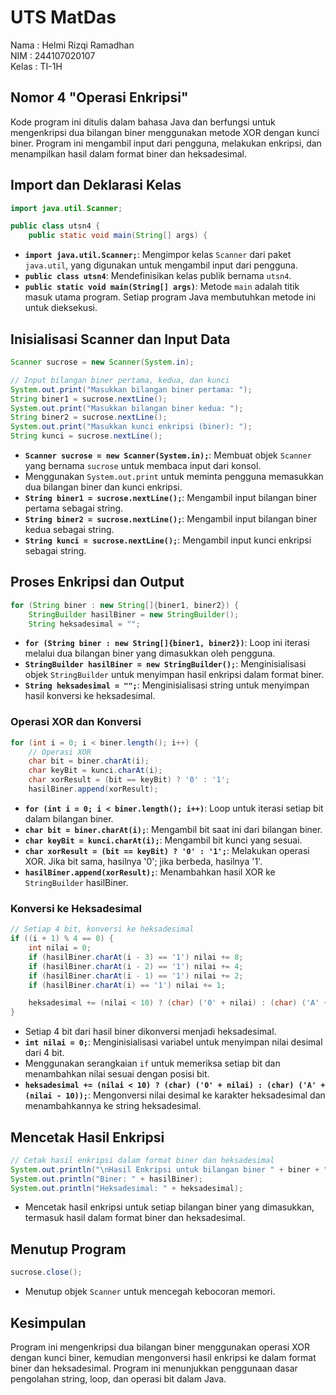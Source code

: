 # UTS MatDas

Nama    : Helmi Rizqi Ramadhan  
NIM     : 244107020107  
Kelas   : TI-1H


## Nomor 4 "Operasi Enkripsi"

Kode program ini ditulis dalam bahasa Java dan berfungsi untuk mengenkripsi dua bilangan biner menggunakan metode XOR dengan kunci biner. Program ini mengambil input dari pengguna, melakukan enkripsi, dan menampilkan hasil dalam format biner dan heksadesimal.

## Import dan Deklarasi Kelas

```java
import java.util.Scanner;

public class utsn4 {
    public static void main(String[] args) {
```

- **`import java.util.Scanner;`**: Mengimpor kelas `Scanner` dari paket `java.util`, yang digunakan untuk mengambil input dari pengguna.
- **`public class utsn4`**: Mendefinisikan kelas publik bernama `utsn4`.
- **`public static void main(String[] args)`**: Metode `main` adalah titik masuk utama program. Setiap program Java membutuhkan metode ini untuk dieksekusi.

## Inisialisasi Scanner dan Input Data

```java
Scanner sucrose = new Scanner(System.in);

// Input bilangan biner pertama, kedua, dan kunci
System.out.print("Masukkan bilangan biner pertama: ");
String biner1 = sucrose.nextLine();
System.out.print("Masukkan bilangan biner kedua: ");
String biner2 = sucrose.nextLine();
System.out.print("Masukkan kunci enkripsi (biner): ");
String kunci = sucrose.nextLine();
```

- **`Scanner sucrose = new Scanner(System.in);`**: Membuat objek `Scanner` yang bernama `sucrose` untuk membaca input dari konsol.
- Menggunakan `System.out.print` untuk meminta pengguna memasukkan dua bilangan biner dan kunci enkripsi.
- **`String biner1 = sucrose.nextLine();`**: Mengambil input bilangan biner pertama sebagai string.
- **`String biner2 = sucrose.nextLine();`**: Mengambil input bilangan biner kedua sebagai string.
- **`String kunci = sucrose.nextLine();`**: Mengambil input kunci enkripsi sebagai string.

## Proses Enkripsi dan Output

```java
for (String biner : new String[]{biner1, biner2}) {
    StringBuilder hasilBiner = new StringBuilder();
    String heksadesimal = "";
```

- **`for (String biner : new String[]{biner1, biner2})`**: Loop ini iterasi melalui dua bilangan biner yang dimasukkan oleh pengguna.
- **`StringBuilder hasilBiner = new StringBuilder();`**: Menginisialisasi objek `StringBuilder` untuk menyimpan hasil enkripsi dalam format biner.
- **`String heksadesimal = "";`**: Menginisialisasi string untuk menyimpan hasil konversi ke heksadesimal.

### Operasi XOR dan Konversi

```java
for (int i = 0; i < biner.length(); i++) {
    // Operasi XOR
    char bit = biner.charAt(i);
    char keyBit = kunci.charAt(i);
    char xorResult = (bit == keyBit) ? '0' : '1';
    hasilBiner.append(xorResult);
```

- **`for (int i = 0; i < biner.length(); i++)`**: Loop untuk iterasi setiap bit dalam bilangan biner.
- **`char bit = biner.charAt(i);`**: Mengambil bit saat ini dari bilangan biner.
- **`char keyBit = kunci.charAt(i);`**: Mengambil bit kunci yang sesuai.
- **`char xorResult = (bit == keyBit) ? '0' : '1';`**: Melakukan operasi XOR. Jika bit sama, hasilnya '0'; jika berbeda, hasilnya '1'.
- **`hasilBiner.append(xorResult);`**: Menambahkan hasil XOR ke `StringBuilder` hasilBiner.

### Konversi ke Heksadesimal

```java
// Setiap 4 bit, konversi ke heksadesimal
if ((i + 1) % 4 == 0) {
    int nilai = 0;
    if (hasilBiner.charAt(i - 3) == '1') nilai += 8;
    if (hasilBiner.charAt(i - 2) == '1') nilai += 4;
    if (hasilBiner.charAt(i - 1) == '1') nilai += 2;
    if (hasilBiner.charAt(i) == '1') nilai += 1;

    heksadesimal += (nilai < 10) ? (char) ('0' + nilai) : (char) ('A' + (nilai - 10));
}
```

- Setiap 4 bit dari hasil biner dikonversi menjadi heksadesimal.
- **`int nilai = 0;`**: Menginisialisasi variabel untuk menyimpan nilai desimal dari 4 bit.
- Menggunakan serangkaian `if` untuk memeriksa setiap bit dan menambahkan nilai sesuai dengan posisi bit.
- **`heksadesimal += (nilai < 10) ? (char) ('0' + nilai) : (char) ('A' + (nilai - 10));`**: Mengonversi nilai desimal ke karakter heksadesimal dan menambahkannya ke string heksadesimal.

## Mencetak Hasil Enkripsi

```java
// Cetak hasil enkripsi dalam format biner dan heksadesimal
System.out.println("\nHasil Enkripsi untuk bilangan biner " + biner + ":");
System.out.println("Biner: " + hasilBiner);
System.out.println("Heksadesimal: " + heksadesimal);
```

- Mencetak hasil enkripsi untuk setiap bilangan biner yang dimasukkan, termasuk hasil dalam format biner dan heksadesimal.

## Menutup Program

```java
sucrose.close();
```

- Menutup objek `Scanner` untuk mencegah kebocoran memori.

## Kesimpulan

Program ini mengenkripsi dua bilangan biner menggunakan operasi XOR dengan kunci biner, kemudian mengonversi hasil enkripsi ke dalam format biner dan heksadesimal. Program ini menunjukkan penggunaan dasar pengolahan string, loop, dan operasi bit dalam Java.